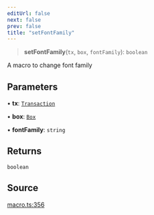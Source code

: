 ```yaml
---
editUrl: false
next: false
prev: false
title: "setFontFamily"
---
```


> **setFontFamily**(`tx`, `box`, `fontFamily`): `boolean`

A macro to change font family

## Parameters

• **tx**: [`Transaction`](/api-core/classes/transaction/)

• **box**: [`Box`](/api-core/classes/box/)

• **fontFamily**: `string`

## Returns

`boolean`

## Source

[macro.ts:356](https://github.com/dgmjs/dgmjs/blob/main/packages/core/src/macro.ts#L356)
